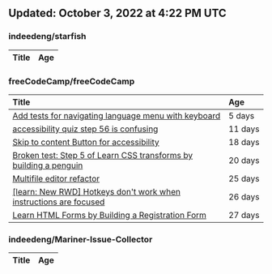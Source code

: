 ## Updated: October 3, 2022 at 4:22 PM UTC


### indeedeng/starfish
|**Title**|**Age**|
|:----|:----|


### freeCodeCamp/freeCodeCamp
|**Title**|**Age**|
|:----|:----|
|[Add tests for navigating language menu with keyboard](https://github.com/freeCodeCamp/freeCodeCamp/issues/47649)|5&nbsp;days|
|[accessibility quiz step 56 is confusing](https://github.com/freeCodeCamp/freeCodeCamp/issues/47588)|11&nbsp;days|
|[Skip to content Button for accessibility](https://github.com/freeCodeCamp/freeCodeCamp/issues/47523)|18&nbsp;days|
|[Broken test: Step 5 of Learn CSS transforms by building a penguin](https://github.com/freeCodeCamp/freeCodeCamp/issues/47513)|20&nbsp;days|
|[Multifile editor refactor](https://github.com/freeCodeCamp/freeCodeCamp/issues/47467)|25&nbsp;days|
|[[learn: New RWD] Hotkeys don't work when instructions are focused ](https://github.com/freeCodeCamp/freeCodeCamp/issues/47457)|26&nbsp;days|
|[Learn HTML Forms by Building a Registration Form](https://github.com/freeCodeCamp/freeCodeCamp/issues/47456)|27&nbsp;days|


### indeedeng/Mariner-Issue-Collector
|**Title**|**Age**|
|:----|:----|